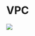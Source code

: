 # VPC

[![](https://s3.amazonaws.com/cloudformation-examples/cloudformation-launch-stack.png)](https://console.aws.amazon.com/cloudformation/home?#/stacks/new?templateURL=https://vitalibo-public-us-east-1.s3.amazonaws.com/vpc/latest/vpc.template)

